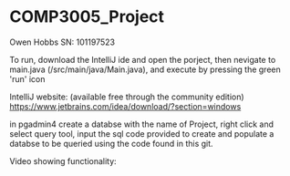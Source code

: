 # COMP3005_Project

Owen Hobbs SN: 101197523


To run, download the IntelliJ ide and open the porject, then nevigate to main.java (/src/main/java/Main.java), and execute by pressing the green 'run' icon

IntelliJ website: (available free through the community edition) https://www.jetbrains.com/idea/download/?section=windows

in pgadmin4 create a databse with the name of Project, right click and select query tool, input the sql code provided to create and populate a databse to be queried using the code found in this git.


Video showing functionality: 

